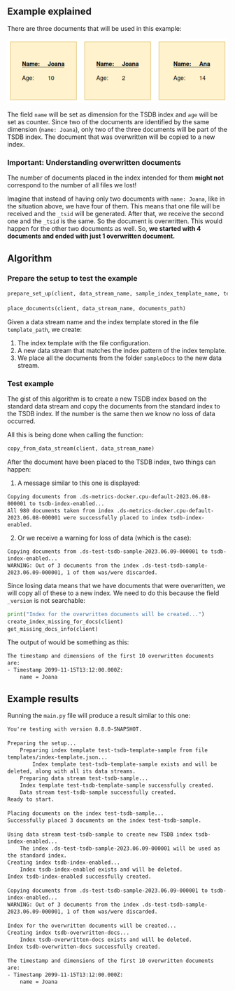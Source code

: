 ## Example explained

There are three documents that will be used in this example:

![img.png](img.png)

The field `name` will be set as dimension for the TSDB index and `age` will be set as counter.
Since two of the documents are identified by the same dimension (`name: Joana`), only two
of the three documents will be part of the TSDB index. The document that was overwritten
will be copied to a new index.

### Important: Understanding overwritten documents

The number of documents placed in the index intended for them **might not** correspond
to the number of all files we lost!

Imagine that instead of having only two documents with `name: Joana`, like in the situation above,
we have four of them. This means that one file will be received and the `_tsid` will be generated.
After that, we receive the second one and the `_tsid` is the same. So the document is overwritten.
This would happen for the other two documents as well. So, **we started with 4 documents
and ended with just 1 overwritten document.**


## Algorithm

### Prepare the setup to test the example

```python
prepare_set_up(client, data_stream_name, sample_index_template_name, template_path)

place_documents(client, data_stream_name, documents_path)
```

Given a data stream name and the index template stored in the file `template_path`,
we create:
1. The index template with the file configuration.
2. A new data stream that matches the index pattern of the index template.
3. We place all the documents from the folder `sampleDocs` to the new data stream.

### Test example

The gist of this algorithm is to create a new TSDB index based on the standard
data stream and copy the documents from the standard index to the TSDB index. If
the number is the same then we know no loss of data occurred.

All this is being done when calling the function:

```python
copy_from_data_stream(client, data_stream_name)
```

After the document have been placed to the TSDB index, two things can happen:
1. A message similar to this one is displayed:
```console
Copying documents from .ds-metrics-docker.cpu-default-2023.06.08-000001 to tsdb-index-enabled...
All 980 documents taken from index .ds-metrics-docker.cpu-default-2023.06.08-000001 were successfully placed to index tsdb-index-enabled.
```
2. Or we receive a warning for loss of data (which is the case):
```console
Copying documents from .ds-test-tsdb-sample-2023.06.09-000001 to tsdb-index-enabled...
WARNING: Out of 3 documents from the index .ds-test-tsdb-sample-2023.06.09-000001, 1 of them was/were discarded.
```

Since losing data means that we have documents that were overwritten, we will
copy all of these to a new index. We need to do this because the field `_version`
is not searchable:

```python
print("Index for the overwritten documents will be created...")
create_index_missing_for_docs(client)
get_missing_docs_info(client)
```

The output of would be something as this:
```console
The timestamp and dimensions of the first 10 overwritten documents are:
- Timestamp 2099-11-15T13:12:00.000Z:
	name = Joana
```

## Example results

Running the `main.py` file will produce a result similar to this one:

```console
You're testing with version 8.8.0-SNAPSHOT.

Preparing the setup...
	Preparing index template test-tsdb-template-sample from file templates/index-template.json...
		Index template test-tsdb-template-sample exists and will be deleted, along with all its data streams.
	Preparing data stream test-tsdb-sample...
	Index template test-tsdb-template-sample successfully created.
	Data stream test-tsdb-sample successfully created.
Ready to start.

Placing documents on the index test-tsdb-sample...
Successfully placed 3 documents on the index test-tsdb-sample.

Using data stream test-tsdb-sample to create new TSDB index tsdb-index-enabled...
	The index .ds-test-tsdb-sample-2023.06.09-000001 will be used as the standard index.
Creating index tsdb-index-enabled...
	Index tsdb-index-enabled exists and will be deleted.
Index tsdb-index-enabled successfully created.

Copying documents from .ds-test-tsdb-sample-2023.06.09-000001 to tsdb-index-enabled...
WARNING: Out of 3 documents from the index .ds-test-tsdb-sample-2023.06.09-000001, 1 of them was/were discarded.

Index for the overwritten documents will be created...
Creating index tsdb-overwritten-docs...
	Index tsdb-overwritten-docs exists and will be deleted.
Index tsdb-overwritten-docs successfully created.

The timestamp and dimensions of the first 10 overwritten documents are:
- Timestamp 2099-11-15T13:12:00.000Z:
	name = Joana
```




